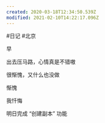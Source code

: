 ```yaml
---
created: 2020-03-18T12:34:50.539Z
modified: 2021-02-10T14:22:17.096Z
---
```

#日记 #北京 

<!-- @timer "date":"Sun Mar 01 2020 09:28:22 GMT+0800 (CST)" -->

早

<!-- @timer "date":"Sun Mar 01 2020 12:54:06 GMT+0800 (CST)","duration":"about 3 hours" -->

出去压马路，心情真是不错嗷

<!-- @timer "date":"Sun Mar 01 2020 16:11:02 GMT+0800 (CST)","duration":"about 3 hours" -->

很惭愧，又什么也没做

<!-- @timer "date":"Sun Mar 01 2020 20:12:40 GMT+0800 (CST)","duration":"about 4 hours" -->

惭愧

<!-- @timer "date":"Sun Mar 01 2020 21:25:24 GMT+0800 (CST)","duration":"about 1 hour" -->

我忏悔

<!-- @timer "date":"Sun Mar 01 2020 22:40:21 GMT+0800 (CST)","duration":"about 1 hour" -->

明日完成 “创建副本” 功能
